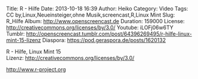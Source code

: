 Title: R - Hilfe
Date: 2013-10-18 16:39
Author: Heiko
Category: Video
Tags: CC by,Linux,Neueinsteiger,ohne Musik,screencast,R,Linux Mint
Slug: R_Hilfe
Album: http://www.openscreencast.de
Duration: 159000
License: http://creativecommons.org/licenses/by/3.0/
Youtube: iLOFj06w6TY
Tumblr: http://openscreencast.tumblr.com/post/64396269495/r-hilfe-linux-mint-15-lizenz
Diaspora: https://pod.geraspora.de/posts/1620132

R - Hilfe, Linux Mint 15  
Lizenz: <http://creativecommons.org/licenses/by/3.0/>  
  
<http://www.r-project.org>

